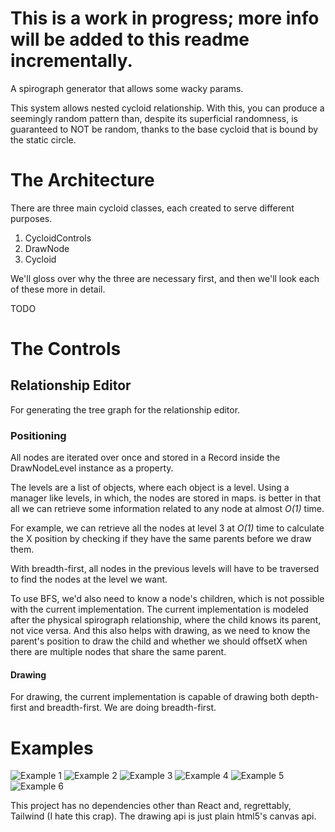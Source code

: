 # This is a work in progress; more info will be added to this readme incrementally.

A spirograph generator that allows some wacky params.

This system allows nested cycloid relationship. With this, you can produce a seemingly random pattern than, despite its superficial
randomness, is guaranteed to NOT be random, thanks to the base cycloid that is bound by the static circle.

# The Architecture

There are three main cycloid classes, each created to serve different purposes.

1. CycloidControls
2. DrawNode
3. Cycloid

We'll gloss over why the three are necessary first, and then we'll look each of these more in detail.

TODO

# The Controls

## Relationship Editor

For generating the tree graph for the relationship editor.

### Positioning

All nodes are iterated over once and stored in a Record inside the DrawNodeLevel instance as a property.

The levels are a list of objects, where each object is a level.
Using a manager like levels, in which, the nodes are stored in maps.
is better in that all we can retrieve some information related to any node at almost _O(1)_ time.

For example, we can retrieve all the nodes at level 3 at _O(1)_ time
to calculate the X position by checking if they have the same parents before we draw them.

With breadth-first, all nodes in the previous levels will have to be traversed to find the nodes at the level we want.

To use BFS, we'd also need to know a node's children, which is not possible with the current implementation.
The current implementation is modeled after the physical spirograph relationship,
where the child knows its parent, not vice versa. And this also helps with drawing, as we need to know
the parent's position to draw the child and whether we should offsetX when there are multiple nodes that
share the same parent.

#### Drawing

For drawing, the current implementation is capable of drawing both depth-first and breadth-first.
We are doing breadth-first.

# Examples

![Example 1](example-images/ex12.png)
![Example 2](example-images/ex.4.png)
![Example 3](example-images/ex.5.png)
![Example 4](example-images/ex.6.png)
![Example 5](example-images/ex13.png)
![Example 6](example-images/ex1.png)

This project has no dependencies other than React and, regrettably, Tailwind (I hate this crap). The drawing api is just plain html5's canvas api.
